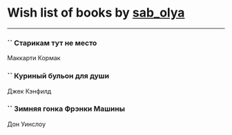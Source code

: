 # Wish list of books by [sab_olya](http://vk.com/id139338401)
---

### `` Старикам тут не место
Маккарти Кормак

### `` Куриный бульон для души
Джек Кэнфилд

### `` Зимняя гонка Фрэнки Машины
Дон Уинслоу

